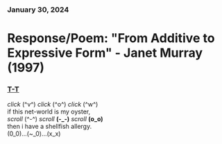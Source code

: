 ### January 30, 2024  
# Response/Poem: "From Additive to Expressive Form" - Janet Murray (1997)  

### [T-T](## "trag3dy")      
*click* (^v^) *click* (^o^) *click* (^w^)  
if this net-world is my oyster,      
*scroll* (^-^) *scroll* **(-_-)** *scroll* **(o_o)**  
then i have a shellfish allergy.        
(0_0)...(~_0)...(x_x)
